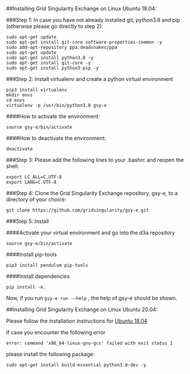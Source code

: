 ##Installing Grid Singularity Exchange on Linux Ubuntu 18.04:

###Step 1: In case you have not already installed git, python3.8 and pip (otherwise please go directly to step 2):

```
sudo apt-get update
sudo apt-get install git-core software-properties-common -y
sudo add-apt-repository ppa:deadsnakes/ppa
sudo apt-get update
sudo apt-get install python3.8 -y
sudo apt-get install git-core -y
sudo apt-get install python3-pip -y
```


###Step 2: Install virtualenv and create a python virtual environment
```
pip3 install virtualenv
mkdir envs
cd envs
virtualenv -p /usr/bin/python3.8 gsy-e
```

####How to activate the environment:
```
source gsy-e/bin/activate
```

####How to deactivate the environment:
```
deactivate
```

###Step 3: Please add the following lines to your .bashrc and reopen the shell:

```
export LC_ALL=C.UTF-8
export LANG=C.UTF-8
```

###Step 4: Clone the Grid Singularity Exchange repository, gsy-e, to a directory of your choice:
```
git clone https://github.com/gridsingularity/gsy-e.git
```

###Step 5: Install

####Activate your virtual environment and go into the d3a repository

```
source gsy-e/bin/activate
```

####Install pip-tools

```
pip3 install pendulum pip-tools
```

####Install dependencies

```
pip install -e.
```

Now, if you run `gsy-e run -–help` , the help of gsy-e should be shown.


##Installing Grid Singularity Exchange on Linux Ubuntu 20.04:


Please follow the installation instructions for [Ubuntu 18.04](https://gridsingularity.github.io/d3a/installation-instructions/#ubuntu-1804)

If case  you encounter the following error

```
error: command 'x86_64-linux-gnu-gcc' failed with exit status 1
```

please install the following package:

```
sudo apt-get install build-essential python3.8-dev -y
```
